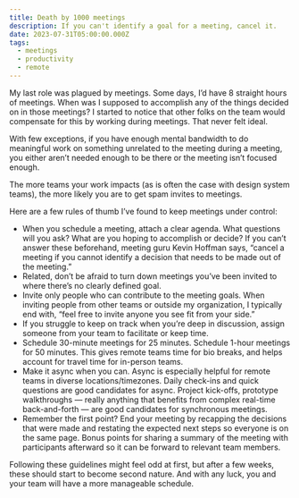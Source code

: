 ```yaml
---
title: Death by 1000 meetings
description: If you can't identify a goal for a meeting, cancel it.
date: 2023-07-31T05:00:00.000Z
tags:
  - meetings
  - productivity
  - remote
---
```

My last role was plagued by meetings. Some days, I’d have 8 straight hours of meetings. When was I supposed to accomplish any of the things decided on in those meetings? I started to notice that other folks on the team would compensate for this by working during meetings. That never felt ideal. 

With few exceptions, if you have enough mental bandwidth to do meaningful work on something unrelated to the meeting during a meeting, you either aren’t needed enough to be there or the meeting isn’t focused enough.

The more teams your work impacts (as is often the case with design system teams), the more likely you are to get spam invites to meetings.

Here are a few rules of thumb I’ve found to keep meetings under control:

- When you schedule a meeting, attach a clear agenda. What questions will you ask? What are you hoping to accomplish or decide? If you can’t answer these beforehand, meeting guru Kevin Hoffman says, “cancel a meeting if you cannot identify a decision that needs to be made out of the meeting.”
- Related, don’t be afraid to turn down meetings you’ve been invited to where there’s no clearly defined goal.
- Invite only people who can contribute to the meeting goals. When inviting people from other teams or outside my organization, I typically end with, “feel free to invite anyone you see fit from your side.”
- If you struggle to keep on track when you’re deep in discussion, assign someone from your team to facilitate or keep time.
- Schedule 30-minute meetings for 25 minutes. Schedule 1-hour meetings for 50 minutes. This gives remote teams time for bio breaks, and helps account for travel time for in-person teams.
- Make it async when you can. Async is especially helpful for remote teams in diverse locations/timezones. Daily check-ins and quick questions are good candidates for async. Project kick-offs, prototype walkthroughs — really anything that benefits from complex real-time back-and-forth — are good candidates for synchronous meetings.
- Remember the first point? End your meeting by recapping the decisions that were made and restating the expected next steps so everyone is on the same page. Bonus points for sharing a summary of the meeting with participants afterward so it can be forward to relevant team members.

Following these guidelines might feel odd at first, but after a few weeks, these should start to become second nature. And with any luck, you and your team will have a more manageable schedule.